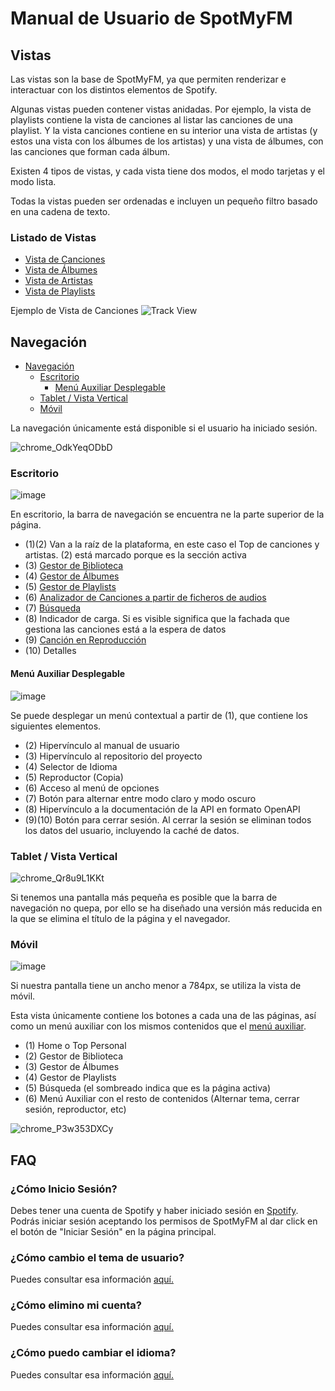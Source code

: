 # Manual de Usuario de SpotMyFM

## Vistas

Las vistas son la base de SpotMyFM, ya que permiten renderizar e interactuar con los distintos elementos de Spotify.

Algunas vistas pueden contener vistas anidadas. Por ejemplo, la vista de playlists contiene la vista de canciones al listar las canciones de una playlist.
Y la vista canciones contiene en su interior una vista de artistas (y estos una vista con los álbumes de los artistas) y una vista de álbumes, con las canciones que forman cada álbum.

Existen 4 tipos de vistas, y cada vista tiene dos modos, el modo tarjetas y el modo lista.

Todas la vistas pueden ser ordenadas e incluyen un pequeño filtro basado en una cadena de texto.

### Listado de Vistas

- [Vista de Canciones](./views/trackView.md)
- [Vista de Álbumes](./views/albumView.md)
- [Vista de Artistas](./views/artistView.md)
- [Vista de Playlists](./views/playlistView.md)

Ejemplo de Vista de Canciones
![Track View](https://i.imgur.com/p5qSGiM.png)

## Navegación

- [Navegación](#navegación)
  - [Escritorio](#escritorio)
    - [Menú Auxiliar Desplegable](#menú-auxiliar-desplegable)
  - [Tablet / Vista Vertical](#tablet--vista-vertical)
  - [Móvil](#móvil)

La navegación únicamente está disponible si el usuario ha iniciado sesión.

![chrome_OdkYeqODbD](https://user-images.githubusercontent.com/10118909/176039215-e6be6dc0-9aa2-4fdd-8a00-ae7ead0ed4ab.gif)

### Escritorio

![image](https://user-images.githubusercontent.com/10118909/176038364-beb79505-1c8e-4178-8672-6016d99eb64d.png)

En escritorio, la barra de navegación se encuentra ne la parte superior de la página.

- (1)(2) Van a la raíz de la plataforma, en este caso el Top de canciones y artistas. (2) está marcado porque es la sección activa
- (3) [Gestor de Biblioteca](./home.md)
- (4) [Gestor de Álbumes](./albumManager.md)
- (5) [Gestor de Playlists](./playlistManager.md)
- (6) [Analizador de Canciones a partir de ficheros de audios](trackAnalyzer.md)
- (7) [Búsqueda](./search.md)
- (8) Indicador de carga. Si es visible significa que la fachada que gestiona las canciones está a la espera de datos
- (9) [Canción en Reproducción](./player.md)
- (10) Detalles

#### Menú Auxiliar Desplegable

![image](https://user-images.githubusercontent.com/10118909/176039422-9fa4a81c-e251-4b1f-9280-b8788c846549.png)

Se puede desplegar un menú contextual a partir de (1), que contiene los siguientes elementos.

- (2) Hipervínculo al manual de usuario
- (3) Hipervínculo al repositorio del proyecto
- (4) Selector de Idioma
- (5) Reproductor (Copia)
- (6) Acceso al menú de opciones
- (7) Botón para alternar entre modo claro y modo oscuro
- (8) Hipervínculo a la documentación de la API en formato OpenAPI
- (9)(10) Botón para cerrar sesión. Al cerrar la sesión se eliminan todos los datos del usuario, incluyendo la caché de datos.

### Tablet / Vista Vertical

![chrome_Qr8u9L1KKt](https://user-images.githubusercontent.com/10118909/176039842-7339f9a8-6231-429b-8b21-2d338bb89f31.png)

Si tenemos una pantalla más pequeña es posible que la barra de navegación no quepa, por ello se ha diseñado una versión más reducida en la que se elimina el título de la página y el navegador.

### Móvil

![image](https://user-images.githubusercontent.com/10118909/176040429-0256b5de-c094-4260-b251-113306e0eeb7.png)

Si nuestra pantalla tiene un ancho menor a 784px, se utiliza la vista de móvil.

Esta vista únicamente contiene los botones a cada una de las páginas, así como un menú auxiliar con los mismos contenidos que el [menú auxiliar](#menú-auxiliar-desplegable).

- (1) Home o Top Personal
- (2) Gestor de Biblioteca
- (3) Gestor de Álbumes
- (4) Gestor de Playlists
- (5) Búsqueda (el sombreado indica que es la página activa)
- (6) Menú Auxiliar con el resto de contenidos (Alternar tema, cerrar sesión, reproductor, etc)

![chrome_P3w353DXCy](https://user-images.githubusercontent.com/10118909/176041075-2c91a098-3792-4dda-8bd0-7b777a38c9f8.png)

## FAQ

### ¿Cómo Inicio Sesión?

Debes tener una cuenta de Spotify y haber iniciado sesión en [Spotify](https://spotify.com). Podrás iniciar sesión aceptando los permisos de SpotMyFM al dar click en el botón de "Iniciar Sesión" en la página principal.

### ¿Cómo cambio el tema de usuario?

Puedes consultar esa información [aquí.](./other.md#cambiar-de-tema-clarooscuro)

### ¿Cómo elimino mi cuenta?

Puedes consultar esa información [aquí.](./other.md#opciones-de-usuario)

### ¿Cómo puedo cambiar el idioma?

Puedes consultar esa información [aquí.](./other.md#cambiar-de-idioma)
